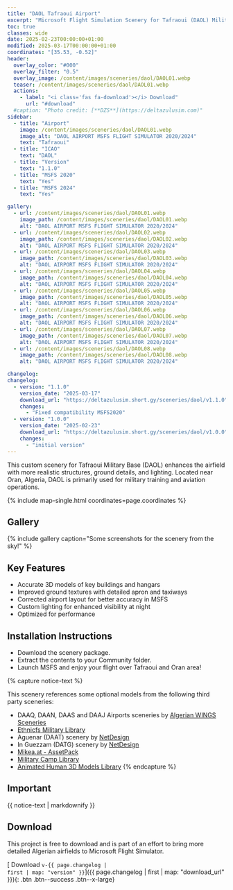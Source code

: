 ```yaml
---
title: "DAOL Tafraoui Airport"
excerpt: "Microsoft Flight Simulation Scenery for Tafraoui (DAOL) Military Airport for MSFS2020 & MSFS2024"
toc: true
classes: wide
date: 2025-02-23T00:00:00+01:00
modified: 2025-03-17T00:00:00+01:00
coordinates: "[35.53, -0.52]"
header:
  overlay_color: "#000"
  overlay_filter: "0.5"
  overlay_image: /content/images/sceneries/daol/DAOL01.webp
  teaser: /content/images/sceneries/daol/DAOL01.webp
  actions:
    - label: "<i class='fas fa-download'></i> Download"
      url: "#download"
  #caption: "Photo credit: [**DZS**](https://deltazulusim.com)"
sidebar:
  - title: "Airport"
    image: /content/images/sceneries/daol/DAOL01.webp
    image_alt: "DAOL AIRPORT MSFS FLIGHT SIMULATOR 2020/2024"
    text: "Tafraoui"
  - title: "ICAO"
    text: "DAOL"
  - title: "Version"
    text: "1.1.0"
  - title: "MSFS 2020"
    text: "Yes"
  - title: "MSFS 2024"
    text: "Yes"

gallery:
  - url: /content/images/sceneries/daol/DAOL01.webp
    image_path: /content/images/sceneries/daol/DAOL01.webp
    alt: "DAOL AIRPORT MSFS FLIGHT SIMULATOR 2020/2024"
  - url: /content/images/sceneries/daol/DAOL02.webp
    image_path: /content/images/sceneries/daol/DAOL02.webp
    alt: "DAOL AIRPORT MSFS FLIGHT SIMULATOR 2020/2024"
  - url: /content/images/sceneries/daol/DAOL03.webp
    image_path: /content/images/sceneries/daol/DAOL03.webp
    alt: "DAOL AIRPORT MSFS FLIGHT SIMULATOR 2020/2024"
  - url: /content/images/sceneries/daol/DAOL04.webp
    image_path: /content/images/sceneries/daol/DAOL04.webp
    alt: "DAOL AIRPORT MSFS FLIGHT SIMULATOR 2020/2024"
  - url: /content/images/sceneries/daol/DAOL05.webp
    image_path: /content/images/sceneries/daol/DAOL05.webp
    alt: "DAOL AIRPORT MSFS FLIGHT SIMULATOR 2020/2024"
  - url: /content/images/sceneries/daol/DAOL06.webp
    image_path: /content/images/sceneries/daol/DAOL06.webp
    alt: "DAOL AIRPORT MSFS FLIGHT SIMULATOR 2020/2024"
  - url: /content/images/sceneries/daol/DAOL07.webp
    image_path: /content/images/sceneries/daol/DAOL07.webp
    alt: "DAOL AIRPORT MSFS FLIGHT SIMULATOR 2020/2024"
  - url: /content/images/sceneries/daol/DAOL08.webp
    image_path: /content/images/sceneries/daol/DAOL08.webp
    alt: "DAOL AIRPORT MSFS FLIGHT SIMULATOR 2020/2024"

changelog:
changelog:
  - version: "1.1.0"
    version_date: "2025-03-17"
    download_url: "https://deltazulusim.short.gy/sceneries/daol/v1.1.0"
    changes:
      - "Fixed compatibility MSFS2020"
  - version: "1.0.0"
    version_date: "2025-02-23"
    download_url: "https://deltazulusim.short.gy/sceneries/daol/v1.0.0"
    changes:
      - "initial version"
---
```


This custom scenery for Tafraoui Military Base (DAOL) enhances the airfield with more realistic structures, ground details, and lighting. Located near Oran, Algeria, DAOL is primarily used for military training and aviation operations.

{% include map-single.html coordinates=page.coordinates %}

## Gallery 
{% include gallery caption="Some screenshots for the scenery from the sky!" %}

## Key Features

- Accurate 3D models of key buildings and hangars
- Improved ground textures with detailed apron and taxiways
- Corrected airport layout for better accuracy in MSFS
- Custom lighting for enhanced visibility at night
- Optimized for performance

## Installation Instructions
- Download the scenery package.
- Extract the contents to your Community folder.
- Launch MSFS and enjoy your flight over Tafraoui and Oran area!

{% capture notice-text %}

This scenery references some optional models from the following third party sceneries: 
* DAAQ, DAAN, DAAS and DAAJ Airports sceneries by [Algerian WINGS Sceneries](https://www.facebook.com/AlgerianWingsSceneries)
* [Ethnicfs Military Library](https://flightsim.to/file/44161/ethnicfs-military-library)
* Aguenar (DAAT) scenery by [NetDesign](https://inibuilds.com/products/netdesign-aguenar-daat-msfs?srsltid=AfmBOorrtszEPqjNv4V4OrVqirz9LHv8eX9RURf_JEo9ws0G3j1eSnV0)
* In Guezzam (DATG) scenery by [NetDesign](https://inibuilds.com/products/netdesign-in-guezzam-datg-msfs?srsltid=AfmBOoojYbnKrfM71YbOV1bDBHCfRfmyDMxqqXXKVcssrcO48rCGYu6T)
* [Mikea.at - AssetPack](https://flightsim.to/file/1923/mikea-at-assetpack)
* [Military Camp Library](https://flightsim.to/file/56383/military-camp-library) 
* [Animated Human 3D Models Library](https://flightsim.to/file/33166/animated-humans-library)
{% endcapture %}

<div class="notice--warning">
  <h2 class="no_toc">Important</h2>
  {{ notice-text | markdownify }}
</div>




## Download

This project is free to download and is part of an effort to bring more detailed Algerian airfields to Microsoft Flight Simulator.

[<i class='fas fa-download'></i> Download <code>v-{{ page.changelog | first | map: "version" }}</code>]({{ page.changelog | first | map: "download_url" }}){: .btn .btn--success .btn--x-large}